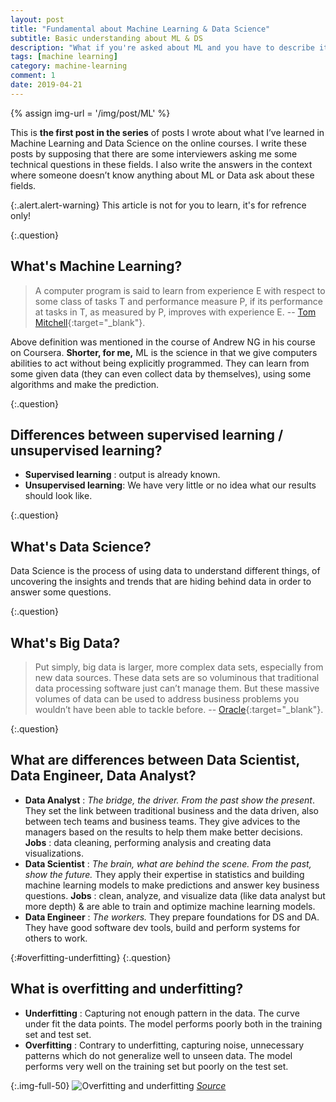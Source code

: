 ```yaml
---
layout: post
title: "Fundamental about Machine Learning & Data Science"
subtitle: Basic understanding about ML & DS
description: "What if you're asked about ML and you have to describe it for an amateur/a professional person?"
tags: [machine learning]
category: machine-learning
comment: 1
date: 2019-04-21
---
```


{% assign img-url = '/img/post/ML' %}

This is **the first post in the series** of posts I wrote about what I’ve learned in Machine Learning and Data Science on the online courses. I write these posts by supposing that there are some interviewers asking me some technical questions in these fields. I also write the answers in the context where someone doesn’t know anything about ML or Data ask about these fields.

{:.alert.alert-warning}
This article is not for you to learn, it's for refrence only!

{:.question}
## What's Machine Learning?

> A computer program is said to learn from experience E with respect to some class of tasks T and performance measure P, if its performance at tasks in T, as measured by P, improves with experience E. -- [Tom Mitchell](http://www.cs.cmu.edu/~tom/){:target="_blank"}.

Above definition was mentioned in the course of Andrew NG in his course on Coursera. **Shorter, for me,** ML is the science in that we give computers abilities to act without being explicitly programmed. They can learn from some given data (they can even collect data by themselves), using some algorithms and make the prediction.

{:.question}
## Differences between supervised learning / unsupervised learning?

- **Supervised learning** : output is already known.
- **Unsupervised learning**: We have very little or no idea what our results should look like.

{:.question}
## What's Data Science?

Data Science is the process of using data to understand different things, of uncovering the insights and trends that are hiding behind data in order to answer some questions.

{:.question}
## What's Big Data?

> Put simply, big data is larger, more complex data sets, especially from new data sources. These data sets are so voluminous that traditional data processing software just can’t manage them. But these massive volumes of data can be used to address business problems you wouldn’t have been able to tackle before. -- [Oracle](https://www.oracle.com/big-data/guide/what-is-big-data.html){:target="_blank"}.

{:.question}
## What are differences between Data Scientist, Data Engineer, Data Analyst?

- **Data Analyst** : *The bridge, the driver. From the past show the present*. They set the link between traditional business and the data driven, also between tech teams and business teams. They give advices to the managers based on the results to help them make better decisions. **Jobs** : data cleaning, performing analysis and creating data visualizations. 
- **Data Scientist** : *The brain, what are behind the scene. From the past, show the future.* They apply their expertise in statistics and building machine learning models to make predictions and answer key business questions. **Jobs** : clean, analyze, and visualize data (like data analyst but more depth) & are able to train and optimize machine learning models.
- **Data Engineer** : *The workers.* They prepare foundations for DS and DA. They have good software dev tools, build and perform systems for others to work.

{:#overfitting-underfitting}
{:.question}
## What is overfitting and underfitting?

- **Underfitting** : Capturing not enough pattern in the data. The curve under fit the data points. The model performs poorly both in the training set and test set.
- **Overfitting** : Contrary to underfitting, capturing noise, unnecessary patterns which do not generalize well to unseen data. The model performs very well on the training set but poorly on the test set.

{:.img-full-50}
![Overfitting and underfitting]({{img-url}}/overfitting-underfitting.png)
*[Source](https://towardsdatascience.com/cross-validation-70289113a072)*



